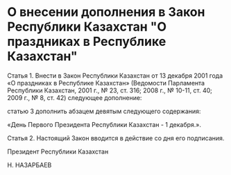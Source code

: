 # О внесении дополнения в Закон Республики Казахстан "О праздниках в Республике Казахстан"

Статья 1. Внести в Закон Республики Казахстан от 13 декабря 2001 года «О праздниках в Республике Казахстан» (Ведомости Парламента Республики Казахстан, 2001 г., № 23, ст. 316; 2008 г., № 10-11, ст. 40; 2009 г., № 8, ст. 42) следующее дополнение:

статью 3 дополнить абзацем девятым следующего содержания:

«День Первого Президента Республики Казахстан - 1 декабря.».

Статья 2. Настоящий Закон вводится в действие со дня его подписания.

Президент Республики Казахстан

Н. НАЗАРБАЕВ

